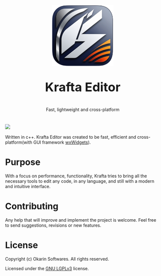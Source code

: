 <div align="center">
<img width="200" src="https://raw.githubusercontent.com/apozinn/kraftaEditor/refs/heads/main/assets/kraftaEditor.png">
</div>

**<p align="center" style="font-size: 40px; font-weight: bold">Krafta Editor</p>**

<p align="center">Fast, lightweight and cross-platform</p>

#

<img src="https://i.imgur.com/Cwg4cMq.png">

Written in c++. Krafta Editor was created to be fast, efficient and cross-platform(with GUI framework [wxWidgets](https://wxwidgets.org)).

# Purpose

With a focus on performance, functionality, Krafta tries to bring all the necessary tools to edit any code, in any language, and still with a modern and intuitive interface.

# Contributing

Any help that will improve and implement the project is welcome. Feel free to send suggestions, revisions or new features.

# License

Copyright (c) Okarin Softwares. All rights reserved.

Licensed under the [GNU LGPLv3](https://github.com/apozinn/kraftaEditor/blob/main/LICENSE) license.
